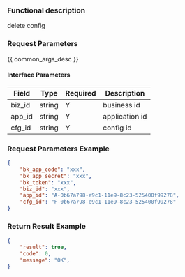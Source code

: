 ### Functional description

delete config

### Request Parameters

{{ common_args_desc }}

#### Interface Parameters

| Field     | Type       | Required  | Description |
|-----------|------------|-----------|-------------|
| biz_id    |  string    | Y         | business id |
| app_id    |  string    | Y         | application id |
| cfg_id    |  string    | Y         | config id   |

### Request Parameters Example

```json
{
    "bk_app_code": "xxx",
    "bk_app_secret": "xxx",
    "bk_token": "xxx",
    "biz_id": "xxx",
    "app_id": "A-0b67a798-e9c1-11e9-8c23-525400f99278",
    "cfg_id": "F-0b67a798-e9c1-11e9-8c23-525400f99278"
}
```

### Return Result Example

```json
{
    "result": true,
    "code": 0,
    "message": "OK",
}
```
